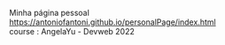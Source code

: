 Minha página pessoal
https://antoniofantoni.github.io/personalPage/index.html <br>
course : AngelaYu - Devweb 2022
